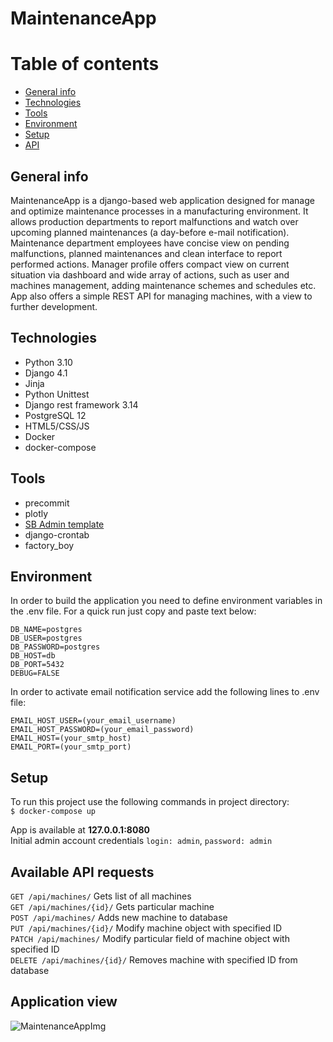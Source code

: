 # MaintenanceApp

# Table of contents
* [General info](#general-info)
* [Technologies](#technologies)
* [Tools](#tools)
* [Environment](#environment)
* [Setup](#setup)
* [API](#available-api-requests)


## General info
   MaintenanceApp is a django-based web application designed for manage and optimize maintenance processes in
a manufacturing environment. It allows production departments to report malfunctions and watch over upcoming planned
maintenances (a day-before e-mail notification). Maintenance department employees have concise view on pending malfunctions, planned maintenances and clean interface to
report performed actions. Manager profile offers compact view on current situation via dashboard and wide array of actions, such as
user and machines management, adding maintenance schemes and schedules etc. App also offers a simple REST API for managing machines, with a view to further development.


## Technologies
* Python 3.10
* Django 4.1
* Jinja
* Python Unittest
* Django rest framework 3.14
* PostgreSQL 12
* HTML5/CSS/JS
* Docker
* docker-compose


## Tools
* precommit
* plotly
* [SB Admin template](https://startbootstrap.com/template/sb-admin)
* django-crontab
* factory_boy


## Environment
In order to build the application you need to define environment variables in the .env file. For a quick run just copy and paste text below:
```
DB_NAME=postgres
DB_USER=postgres
DB_PASSWORD=postgres
DB_HOST=db
DB_PORT=5432
DEBUG=FALSE
```

In order to activate email notification service add the following lines to .env file:
```
EMAIL_HOST_USER=(your_email_username)
EMAIL_HOST_PASSWORD=(your_email_password)
EMAIL_HOST=(your_smtp_host)
EMAIL_PORT=(your_smtp_port)
```

## Setup
To run this project use the following commands in project directory: \
`$ docker-compose up`

App is available at **127.0.0.1:8080** \
Initial admin account credentials `login: admin`, `password: admin`

## Available API requests
`GET /api/machines/` Gets list of all machines \
`GET /api/machines/{id}/` Gets particular machine \
`POST /api/machines/` Adds new machine to database \
`PUT /api/machines/{id}/` Modify machine object with specified ID \
`PATCH /api/machines/` Modify particular field of machine object with specified ID \
`DELETE /api/machines/{id}/` Removes machine with specified ID from database


## Application view
![MaintenanceAppImg](https://user-images.githubusercontent.com/106873834/199683590-a488e512-7800-47c6-8bab-dac7a48b69e8.png)
